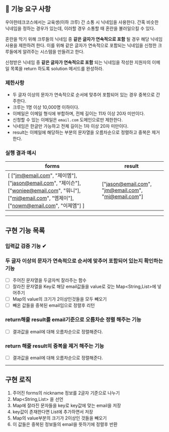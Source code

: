 ## 🚀 기능 요구 사항

우아한테크코스에서는 교육생(이하 크루) 간 소통 시 닉네임을 사용한다. 간혹 비슷한 닉네임을 정하는 경우가 있는데, 이러할 경우 소통할 때 혼란을 불러일으킬 수 있다.

혼란을 막기 위해 크루들의 닉네임 중 **같은 글자가 연속적으로 포함** 될 경우 해당 닉네임 사용을 제한하려 한다. 이를 위해 같은 글자가 연속적으로 포함되는 닉네임을 신청한 크루들에게 알려주는 시스템을 만들려고 한다.


신청받은 닉네임 중 **같은 글자가 연속적으로 포함** 되는 닉네임을 작성한 지원자의 이메일 목록을 return 하도록 solution 메서드를 완성하라.

### 제한사항

- 두 글자 이상의 문자가 연속적으로 순서에 맞추어 포함되어 있는 경우 중복으로 간주한다.
- 크루는 1명 이상 10,000명 이하이다.
- 이메일은 이메일 형식에 부합하며, 전체 길이는 11자 이상 20자 미만이다.
- 신청할 수 있는 이메일은 `email.com` 도메인으로만 제한한다.
- 닉네임은 한글만 가능하고 전체 길이는 1자 이상 20자 미만이다.
- result는 이메일에 해당하는 부분의 문자열을 오름차순으로 정렬하고 중복은 제거한다.

### 실행 결과 예시

| forms | result |
| --- | --- |
| [ ["jm@email.com", "제이엠"], ["jason@email.com", "제이슨"], ["woniee@email.com", "워니"], ["mj@email.com", "엠제이"], ["nowm@email.com", "이제엠"] ] | ["jason@email.com", "jm@email.com", "mj@email.com"] |

---

##  구현 기능 목록

### 입력값 검증 기능 ️✔

### 두 글자 이상의 문자가 연속적으로 순서에 맞추어 포함되어 있는지 확인하는 기능
- [ ] 주어진 문자열을 두글자씩 잘라주는 함수
- [ ] 잘라진 문자열을 Key로 해당 email값들을 value로 갖는 Map<String,List<String>>에 넣어주기
- [ ] Map의 value의 크기가 2이상인것들을 모두 빼오기
- [ ] 빼온 값들을 중복된 email임으로 정렬후 리턴

### return해줄 result를 email기준으로 오름차순 정렬 해주는 기능
-  [ ] 결과값을 email에 대해 오름차순으로 정렬해준다.
### return 해줄 result의 중복을 제거 해주는 기능
-  [ ] 결과값을 email에 대해 오름차순으로 정렬해준다.

---

## 구현 로직

1. 주어진 forms의 nickname 정보를 2글자 기준으로 나누기
2. Map<String,List<String>> 을 선언
3. Map에 잘라진 문자들을 key로 key값에 맞는 email을 저장
4. key값이 존재한다면 List에 추가하면서 저장
5. Map의 value부분의 크기가 2이상인 것들을 빼오기
6. 이 값들은 중복된 정보들의 email을 뜻하기에 정렬후 반환